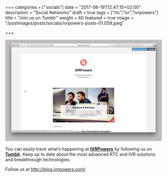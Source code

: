 +++
categories = ["socials"]
date = "2017-06-19T12:47:15+02:00"
description = "Social Networks"
draft = true
tags = ["rtc","ivr","ivrpowers"]
title = "Join us on Tumblr"
weight = 60
featured = true
image = "/postimages/posts/socials/ivrpowers-posts-01.059.jpeg"

+++

![IVRPowers Tumblr](/postimages/posts/socials/ivrpowers-tumblr.jpg)

You can easily track what’s happening at **[IVRPowers](http://www.ivrpowers.com)** by following us on **[Tumblr](http://blog.ivrpowers.com/)**. Keep up to date about the most advanced RTC and IVR solutions and breakthrough technologies.  

Follow us at http://blog.ivrpowers.com/
